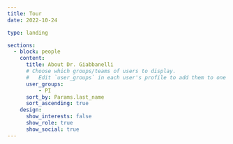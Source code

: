 ```yaml
---
title: Tour
date: 2022-10-24

type: landing

sections:
  - block: people
    content:
      title: About Dr. Giabbanelli
      # Choose which groups/teams of users to display.
      #   Edit `user_groups` in each user's profile to add them to one or more of these groups.
      user_groups:
          - PI
      sort_by: Params.last_name
      sort_ascending: true
    design:
      show_interests: false
      show_role: true
      show_social: true
---
```

